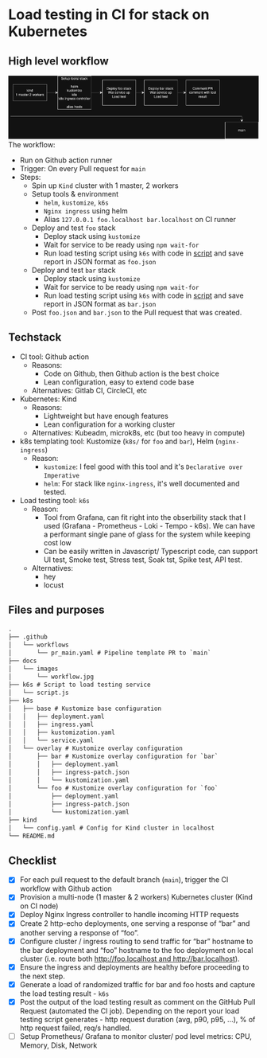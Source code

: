 # Load testing in CI for stack on Kubernetes

## High level workflow
![Workflow](./docs/images/workflow.jpg "Workflow")
The workflow:
- Run on Github action runner
- Trigger: On every Pull request for `main`
- Steps:
    - Spin up `Kind` cluster with 1 master, 2 workers
    - Setup tools & environment
        - `helm`, `kustomize`, `k6s`
        - `Nginx ingress` using helm
        - Alias `127.0.0.1 foo.localhost bar.localhost` on CI runner
    - Deploy and test `foo` stack
        - Deploy stack using `kustomize`
        - Wait for service to be ready using `npm wait-for`
        - Run load testing script using `k6s` with code in [script](k6s/script.js) and save report in JSON format as `foo.json`
    - Deploy and test `bar` stack
        - Deploy stack using `kustomize`
        - Wait for service to be ready using `npm wait-for`
        - Run load testing script using `k6s` with code in [script](k6s/script.js) and save report in JSON format as `bar.json`
    - Post `foo.json` and `bar.json` to the Pull request that was created.

## Techstack
- CI tool: Github action
    - Reasons:
        - Code on Github, then Github action is the best choice
        - Lean configuration, easy to extend code base
    - Alternatives: Gitlab CI, CircleCI, etc
- Kubernetes: Kind
    - Reasons:
        - Lightweight but have enough features 
        - Lean configuration for a working cluster
    - Alternatives: Kubeadm, microk8s, etc (but too heavy in compute)
- k8s templating tool: Kustomize (`k8s/` for `foo` and `bar`), Helm (`nginx-ingress`)
    - Reason:
        - `kustomize`: I feel good with this tool and it's `Declarative over Imperative`
        - `helm`: For stack like `nginx-ingress`, it's well documented and tested.
- Load testing tool: `k6s`
    - Reason:
        - Tool from Grafana, can fit right into the obserbility stack that I used (Grafana - Prometheus - Loki - Tempo - k6s). We can have a performant single pane of glass for the system while keeping cost low
        - Can be easily written in Javascript/ Typescript code, can support UI test, Smoke test, Stress test, Soak tst, Spike test, API test.
    - Alternatives:
        - hey
        - locust

## Files and purposes
```
.
├── .github
│   └── workflows
│       └── pr_main.yaml # Pipeline template PR to `main`
├── docs
│   └── images
│       └── workflow.jpg
├── k6s # Script to load testing service
│   └── script.js
├── k8s
│   ├── base # Kustomize base configuration
│   │   ├── deployment.yaml
│   │   ├── ingress.yaml
│   │   ├── kustomization.yaml
│   │   └── service.yaml
│   └── overlay # Kustomize overlay configuration
│       ├── bar # Kustomize overlay configuration for `bar`
│       │   ├── deployment.yaml
│       │   ├── ingress-patch.json
│       │   └── kustomization.yaml
│       └── foo # Kustomize overlay configuration for `foo`
│           ├── deployment.yaml
│           ├── ingress-patch.json
│           └── kustomization.yaml
├── kind
│   └── config.yaml # Config for Kind cluster in localhost
└── README.md
```

## Checklist

- [x] For each pull request to the default branch (`main`), trigger the CI workflow with Github action
- [x] Provision a multi-node (1 master & 2 workers) Kubernetes cluster (Kind on CI node)
- [x] Deploy Nginx Ingress controller to handle incoming HTTP requests
- [x] Create 2 http-echo deployments, one serving a response of “bar” and another serving a response of “foo”.
- [x] Configure cluster / ingress routing to send traffic for “bar” hostname to the bar deployment and “foo” hostname to the foo deployment on local cluster (i.e. route both http://foo.localhost and http://bar.localhost).
- [x] Ensure the ingress and deployments are healthy before proceeding to the next step.
- [x] Generate a load of randomized traffic for bar and foo hosts and capture the load testing result - `k6s`
- [x] Post the output of the load testing result as comment on the GitHub Pull Request (automated the CI job). Depending on the report your load testing script generates - http request duration (avg, p90, p95, ...), % of http request failed, req/s handled.
- [ ] Setup Prometheus/ Grafana to monitor cluster/ pod level metrics: CPU, Memory, Disk, Network